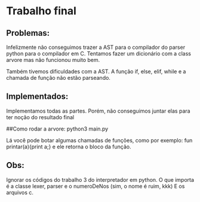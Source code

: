 # Trabalho final

## Problemas:
Infelizmente não conseguimos trazer a AST para o compilador do parser python para o compilador em C. Tentamos fazer um dicionário com a class arvore mas não funcionou muito bem.

Também tivemos dificuldades com a AST. A função if, else, elif, while e a chamada de função não estão parseando.

## Implementados:
Implementamos todas as partes. Porém, não conseguimos juntar elas para ter noção do resultado final

##Como rodar a arvore:
python3 main.py

Lá você pode botar algumas chamadas de funções, como por exemplo: fun printar(a){print a;} e ele retorna o bloco da função.


## Obs:
Ignorar os códigos do trabalho 3 do interpretador em python. O que importa é a classe lexer, parser e o numeroDeNos (sim, o nome é ruim, kkk)
E os arquivos c.
